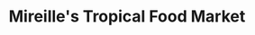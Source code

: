 ---
title: "Mireille's Tropical Food Market"
url: /sioux-city/mireilles-tropical-food-market/
shop: convenience
---